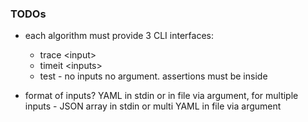
### TODOs
- each algorithm must provide 3 CLI interfaces:
  - trace \<input\>
  - timeit \<inputs\>
  - test - no inputs no argument. assertions must be inside
    
- format of inputs? YAML in stdin or in file via argument,
  for multiple inputs - JSON array in stdin or multi YAML in file via argument
  

